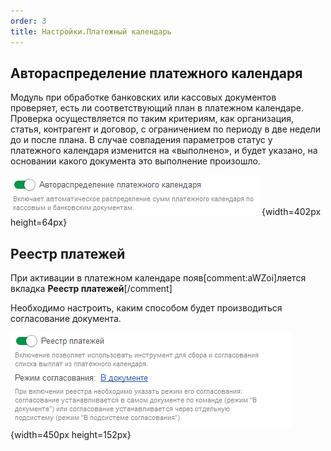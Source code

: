 ```yaml
---
order: 3
title: Настройки.Платежный календарь
---
```


## Автораспределение платежного календаря

Модуль при обработке банковских или кассовых документов проверяет, есть ли соответствующий план в платежном календаре. Проверка осуществляется по таким критериям, как организация, статья, контрагент и договор, с ограничением по периоду в две недели до и после плана. В случае совпадения параметров статус у платежного календаря изменится на «выполнено», и будет указано, на основании какого документа это выполнение произошло.

![](./nastroyki-platezhnyy-kalendar.png){width=402px height=64px}

## Реестр платежей

При активации в платежном календаре появ[comment:aWZoi]ляется вкладка **Реестр платежей**[/comment]

Необходимо настроить, каким способом будет производиться согласование документа.

![](./nastroyki-platezhnyy-kalendar-2.png){width=450px height=152px}